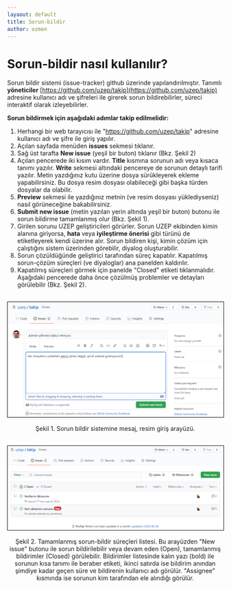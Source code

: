 ```yaml
---
layaout: default
title: Sorun-bildir
author: ozmen
---
```

# Sorun-bildir nasıl kullanılır?

Sorun bildir sistemi (issue-tracker) github üzerinde yapılandırılmıştır. Tanımlı **yöneticiler** [https://github.com/uzep/takip](https://github.com/uzep/takip) adresine kullanıcı adı ve şifreleri ile girerek sorun bildirebilirler, süreci interaktif olarak izleyebilirler. 

**Sorun bildirmek için aşağıdaki adımlar takip edilmelidir:**

1. Herhangi bir web tarayıcısı ile "https://github.com/uzep/takip" adresine kullanıcı adı ve şifre ile giriş yapılır.
2. Açılan sayfada menüden **issues** sekmesi tıklanır.
3. Sağ üst tarafta **New issue** (yeşil bir buton) tıklanır (Bkz. Şekil 2)
4. Açılan pencerede iki kısım vardır. **Title** kısmına sorunun adı veya kısaca tanımı yazılır. **Write** sekmesi altındaki pencereye de sorunun detaylı tarifi yazılır. Metin yazdığınız kutu üzerine dosya sürükleyerek ekleme yapabilirsiniz. Bu dosya resim dosyası olabileceği gibi başka türden dosyalar da olabilir. 
5. **Preview** sekmesi ile yazdığınız metnin (ve resim dosyası yüklediyseniz) nasıl görüneceğine bakabilirsiniz.
6. **Submit new issue** (metin yazılan yerin altında yeşil bir buton) butonu ile sorun bildirme tamamlanmış olur (Bkz. Şekil 1).
7. Girilen sorunu UZEP geliştiricileri görürler. Sorun UZEP ekibinden kimin alanına giriyorsa, **hata** veya **iyileştirme önerisi** gibi türünü de etiketleyerek kendi üzerine alır. Sorun bildiren kişi, kimin çözüm için çalıştığını sistem üzerinden görebilir, diyalog oluşturabilir.
8. Sorun çözüldüğünde geliştirici tarafından süreç kapatılır. Kapatılmış sorun-çözüm süreçleri (ve diyaloglar) ana panelden kaldırılır. 
9. Kapatılmış süreçleri görmek için panelde "Closed" etiketi tıklanmalıdır. Aşağıdaki pencerede daha önce çözülmüş problemler ve detayları görülebilir (Bkz. Şekil 2).  

<br><img style="border:1px solid black" src="assets/images/issueTracker2.png"/>
<p style="text-align: center;">Şekil 1. Sorun bildir sistemine mesaj, resim giriş arayüzü. </p>

<br><img style="border:1px solid black" src="assets/images/issueTracker3.png"/>
<p style="text-align: center;">Şekil 2. Tamamlanmış sorun-bildir süreçleri listesi. Bu arayüzden "New issue" butonu ile sorun bildirilebilir veya devam eden (Open), tamamlanmış bildirimler (Closed) görülebilir. Bildirimler listesinde kalın yazı (bold) ile sorunun kısa tanımı ile beraber etiketi, ikinci satırda ise bildirim anından şimdiye kadar geçen süre ve bildirenin kullanıcı adı görülür. "Assignee" kısmında ise sorunun kim tarafından ele alındığı görülür. </p>
